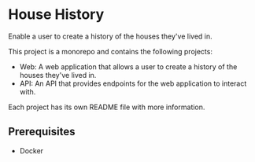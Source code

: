 # House History

Enable a user to create a history of the houses they've lived in.

This project is a monorepo and contains the following projects:
- Web: A web application that allows a user to create a history of the houses they've lived in.
- API: An API that provides endpoints for the web application to interact with.

Each project has its own README file with more information.

## Prerequisites

- Docker